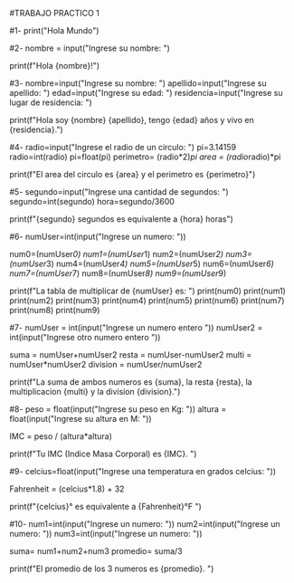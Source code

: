 #TRABAJO PRACTICO 1

#1-
print("Hola Mundo")

#2-
nombre = input("Ingrese su nombre: ")

print(f"Hola {nombre}!")

#3-
nombre=input("Ingrese su nombre: ")
apellido=input("Ingrese su apellido: ")
edad=input("Ingrese su edad: ")
residencia=input("Ingrese su lugar de residencia: ")

print(f"Hola soy {nombre} {apellido}, tengo {edad} años y vivo en {residencia}.")

#4-
radio=input("Ingrese el radio de un circulo: ")
pi=3.14159
radio=int(radio)
pi=float(pi)
perimetro= (radio*2)*pi
area = (radio*radio)*pi

print(f"El area del circulo es {area} y el perimetro es {perimetro}")

#5-
segundo=input("Ingrese una cantidad de segundos: ")
segundo=int(segundo)
hora=segundo/3600

print(f"{segundo} segundos es equivalente a {hora} horas")

#6-
numUser=int(input("Ingrese un numero: "))

num0=(numUser*0)
num1=(numUser*1)
num2=(numUser*2)
num3=(numUser*3)
num4=(numUser*4)
num5=(numUser*5)
num6=(numUser*6)
num7=(numUser*7)
num8=(numUser*8)
num9=(numUser*9)

print(f"La tabla de multiplicar de {numUser} es: ")
print(num0)
print(num1)
print(num2)
print(num3)
print(num4)
print(num5)
print(num6)
print(num7)
print(num8)
print(num9)

#7-
numUser = int(input("Ingrese un numero entero "))
numUser2 = int(input("Ingrese otro numero entero "))

suma = numUser+numUser2
resta = numUser-numUser2
multi = numUser*numUser2
division = numUser/numUser2

print(f"La suma de ambos numeros es {suma}, la resta {resta}, la multiplicacion {multi} y la division {division}.")

#8-
peso = float(input("Ingrese su peso en Kg: "))
altura = float(input("Ingrese su altura en M: "))

IMC = peso / (altura*altura)

print(f"Tu IMC (Indice Masa Corporal) es {IMC}. ")

#9-
celcius=float(input("Ingrese una temperatura en grados celcius: "))

Fahrenheit = (celcius*1.8) + 32

print(f"{celcius}° es equivalente a {Fahrenheit}°F ")

#10-
num1=int(input("Ingrese un numero: "))
num2=int(input("Ingrese un numero: "))
num3=int(input("Ingrese un numero: "))

suma= num1+num2+num3
promedio= suma/3

print(f"El promedio de los 3 numeros es {promedio}. ")